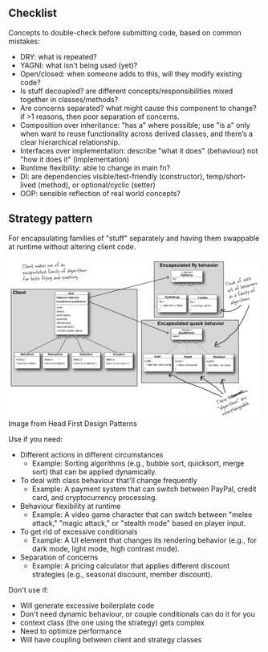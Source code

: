 ## Checklist
Concepts to double-check before submitting code, based on common mistakes:
- DRY: what is repeated?
- YAGNI: what isn't being used (yet)?
- Open/closed: when someone adds to this, will they modify existing code?
- Is stuff decoupled? are different concepts/responsibilities mixed together in classes/methods?
- Are concerns separated? what might cause this component to change? if >1 reasons, then poor separation of concerns.
- Composition over inheritance: "has a" where possible; use "is a" only when want to reuse functionality across derived classes, and there’s a clear hierarchical relationship.
- Interfaces over implementation: describe "what it does" (behaviour) not "how it does it" (implementation)
- Runtime flexibility: able to change in main fn?
- DI: are dependencies visible/test-friendly (constructor), temp/short-lived (method), or optional/cyclic (setter)
- OOP: sensible reflection of real world concepts?

## Strategy pattern
For encapsulating families of "stuff" separately and having them swappable at runtime without altering client code.

![](assets/strategy_pattern.JPG)
Image from Head First Design Patterns

Use if you need:
- Different actions in different circumstances
  - Example: Sorting algorithms (e.g., bubble sort, quicksort, merge sort) that can be applied dynamically.
- To deal with class behaviour that'll change frequently
  - Example: A payment system that can switch between PayPal, credit card, and cryptocurrency processing.
- Behaviour flexibility at runtime
  - Example: A video game character that can switch between "melee attack," "magic attack," or "stealth mode" based on player input.
- To get rid of excessive conditionals
  - Example: A UI element that changes its rendering behavior (e.g., for dark mode, light mode, high contrast mode).
- Separation of concerns
  - Example: A pricing calculator that applies different discount strategies (e.g., seasonal discount, member discount).

Don't use if:
- Will generate excessive boilerplate code
- Don't need dynamic behaviour, or couple conditionals can do it for you
- context class (the one using the strategy) gets complex
- Need to optimize performance
- Will have coupling between client and strategy classes
